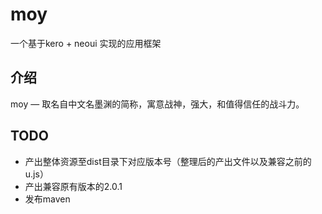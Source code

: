 # moy
一个基于kero + neoui 实现的应用框架

## 介绍

moy — 取名自中文名墨渊的简称，寓意战神，强大，和值得信任的战斗力。


## TODO

* 产出整体资源至dist目录下对应版本号（整理后的产出文件以及兼容之前的u.js）
* 产出兼容原有版本的2.0.1
* 发布maven
